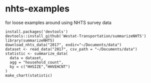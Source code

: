 # nhts-examples
for loose examples around using NHTS survey data

```
install.packages('devtools')
devtools::install_github('Westat-Transportation/summarizeNHTS')
library(summarizeNHTS)
download_nhts_data("2017", exdir="~/Documents/data")
dataset <- read_data("2017", csv_path = "~/Documents/data")
statistic <- summarize_data(
  data = dataset,
  agg = "household_count",
  by = c("HHSIZE","HHVEHCNT")
)
make_chart(statistic)
```



